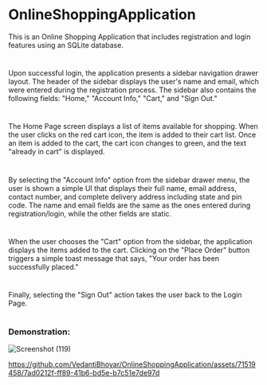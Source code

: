 <h1 >OnlineShoppingApplication</h1>

  This is an Online Shopping Application that includes registration and login features using an SQLite database.

#

Upon successful login, the application presents a sidebar navigation drawer layout. The header of the sidebar displays the user's name and email, which were entered during the registration process. The sidebar also contains the following fields: "Home," "Account Info," "Cart," and "Sign Out."

#

 The Home Page screen displays a list of items available for shopping. When the user clicks on the red cart icon, the item is added to their cart list. Once an item is added to the cart, the cart icon changes to green, and the text "already in cart" is displayed.

#

 By selecting the "Account Info" option from the sidebar drawer menu, the user is shown a simple UI that displays their full name, email address, contact number, and complete delivery address including state and pin code. The name and email fields are the same as the ones entered during registration/login, while the other fields are static.
#

When the user chooses the "Cart" option from the sidebar, the application displays the items added to the cart. Clicking on the "Place Order" button triggers a simple toast message that says, "Your order has been successfully placed."

#

Finally, selecting the "Sign Out" action takes the user back to the Login Page.

#

<h3>Demonstration:</h3>

![Screenshot (119)](https://github.com/VedantiBhoyar/OnlineShoppingApplication/assets/71519458/acecb262-1c28-45b8-9284-0d37a03960d1)



https://github.com/VedantiBhoyar/OnlineShoppingApplication/assets/71519458/7ad0212f-ff89-41b6-bd5e-b7c51e7de97d


